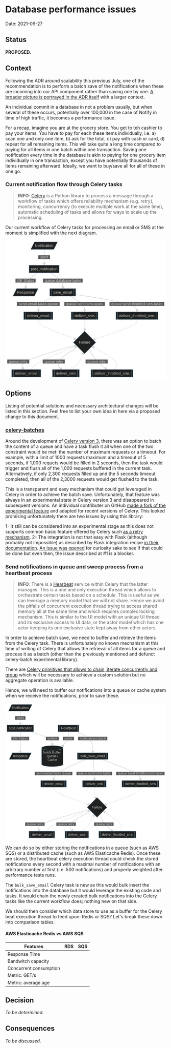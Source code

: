 # Database performance issues

Date: 2021-09-27

## Status

**PROPOSED.**

## Context

Following the ADR around scalability this previous July, one of the recommendation
is to perform a batch save of the notifications when these are incoming into our
API component rather than saving one by one. [A broader picture is portrayed in the
ADR itself](https://github.com/cds-snc/notification-adr/blob/main/records/2021-07-16.scalability.database-bottleneck.md)
with a larger context.

An individual commit in a database in not a problem usually, but when
several of these occurs, potentially over 100,000 in the case of Notify in time
of high traffic, it becomes a performance issue.

For a recap, imagine you are at the grocery store. You get to teh cashier to pay
your items. You have to pay for each these items individually, i.e.
a) scan one and only one item, b) ask for the total, c) pay with cash or card,
d) repeat for all remaining items. This will take quite a long time compared
to paying for all items in one batch within one transaction. Saving one
notification every time in the database is akin to paying for one grocery item
individually in one transaction, except you have potentially thousands of items
remaining afterward. Ideally, we want to buy/save all for all of these in one
go.

### Current notification flow through Celery tasks

> **INFO**: [Celery](https://docs.celeryproject.org/en/stable/getting-started/introduction.html) is a Python library to process a message through a workflow of tasks which offers reliability mechanism (e.g. retry), monitoring, concurrency (to execute multiple work at the same time), automatic scheduling of tasks and allows for ways to scale up the processing.

Our current workflow of Celery tasks for processing an email or SMS at the moment
is simplified with the next diagram.

![Current workflow of a notification save](https://raw.githubusercontent.com/cds-snc/notification-adr/main/records/diagrams/2021-09-27.batch-celery-save/current-workflow.jpg?raw=true "Current workflow of a notification save")

## Options

Listing of potential solutions and necessary architectural changes will be listed in
this section. Feel free to list your own idea in here via a proposed change to this
document.

### [celery-batches](https://github.com/clokep/celery-batches)

Around the development of [Celery version 3](https://docs.celeryproject.org/en/3.1/reference/celery.contrib.batches.html), there was an option to batch the content
of a queue and have a task flush it all when one of the two constraint would be met:
the number of maximum requests or a timeout. For example, with a limit of 1000
requests maximum and a timeout of 5 seconds, if 1,000 requets would be filled in 2
seconds, then the task would trigger and flush all of the 1,000 requests buffered
in the current task. Alternatively, if only 2,300 requests filled up and the 5
seconds timeout completed, then all of the 2,3000 requests would get flushed to
the task.

This is a transparent and easy mechanism that could get leveraged in Celery in order
to achieve the batch save. Unfortunately, that feature was always in an experimental
state in Celery version 3 and disappeared in subsequent versions. An individual
contributer on GitHub [made a fork of the experimental feature](https://github.com/clokep/celery-batches) and adapted for recent
versions of Celery. This looked promising unfortunately there are two issues by
using this library:

1- It still can be considered into an experimental stage as this does not supports common basic feature offered by Celery such [as a retry mechanism](https://github.com/clokep/celery-batches/issues/10).
2- The integration is not that easy with Flask (although probably not impossible) as described by Flask integration recipe [in their documentation](https://flask.palletsprojects.com/en/2.0.x/appcontext/). [An issue was opened](https://github.com/clokep/celery-batches/issues/35) for curiosity sake to see if that could be done but even then, the issue described at #1 is a blocker.

### Send notifications in queue and sweep process from a heartbeat process

> **INFO**: There is a [Hearbeat](https://docs.celeryproject.org/en/stable/internals/reference/celery.worker.heartbeat.html) service within Celery that the latter manages. This is a one and only execution thread which allows to orchestrate certain tasks based on a schedule. This is useful as we can leverage a memory model that we will not share. Hence we avoid the pitfalls of concurrent execution thread trying to access shared memory all at the same time and which requires complex locking mechanism. This is similar to the UI model with an unique UI thread and its exclusive access to UI data, or the actor model which has one actor keeping its one exclusive state kept away from other actors.

In order to achieve batch save, we need to buffer and retrieve the items from the
Celery task. There is unfortunately no known mechanism at this time of writing of
Celery that allows the retrieval of all items for a queue and process it as a batch
(other than the previously mentioned and defunct celery-batch experimental library).

There are [Celery primitives that allows to chain, iterate concurrently and group](https://docs.celeryproject.org/en/stable/userguide/canvas.html#the-primitives)
which will be necessary to achieve a custom solution but no aggregate operation is
available.

Hence, we will need to buffer our notifications into a queue or cache system when
we receive the notifications, prior to save these.

![Buffer workflow of a notification save](https://raw.githubusercontent.com/cds-snc/notification-adr/main/records/diagrams/2021-09-27.batch-celery-save/buffer-workflow.jpg?raw=true "Buffer workflow of a notification save")

We can do so by either storing the notifications in a queue (such as AWS SQS) or a
distributed cache (such as AWS Elasticache Redis). Once these are stored, the
heartbeat celery execution thread could check the stored notifications every
second with a maximal number of notifications with an arbitrary number at first
(i.e. 500 notifications) and properly weighted after performance tests runs.

The `bulk_save_email` Celery task is new as this would bulk insert the notifications
into the database but it would leverage the existing code and tasks. It would chain
the newly created bulk notifications into the Celery tasks like the current workflow
does; nothing new on that side.

We should then consider which data store to use as a buffer for the Celery beat
execution thread to feed upon: Redis or SQS? Let's break these down into comparison
tables.

#### AWS Elasticache Redis vs AWS SQS

| Features               | RDS | SQS |
|------------------------|-----|-----|
| Response Time          |     |     |
| Bandwitch capacity     |     |     |
| Concurrent consumption |     |     |
| Metric: GET/s          |     |     |
| Metric: average age    |     |     |

## Decision

_To be determined._

## Consequences

_To be discussed._
